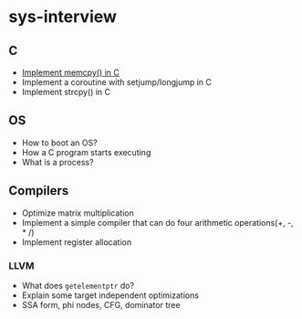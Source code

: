 # sys-interview

## C

- [Implement memcpy() in C](./c/README.md)
- Implement a coroutine with setjump/longjump in C
- Implement strcpy() in C

## OS

- How to boot an OS?
- How a C program starts executing
- What is a process?

## Compilers

- Optimize matrix multiplication
- Implement a simple compiler that can do four arithmetic operations(+, -, * /)
- Implement register allocation

### LLVM

- What does `getelementptr` do?
- Explain some target independent optimizations
- SSA form, phi nodes, CFG, dominator tree
